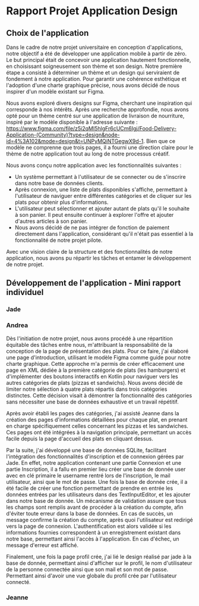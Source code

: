 # Rapport Projet Application Design

## Choix de l'application
Dans le cadre de notre projet universitaire en conception d'applications, notre objectif a été de développer une application mobile à partir de zéro. Le but principal était de concevoir une application hautement fonctionnelle, en choisissant soigneusement son thème et son design. Notre première étape a consisté à déterminer un thème et un design qui serviraient de fondement à notre application. Pour garantir une cohérence esthétique et l'adoption d'une charte graphique précise, nous avons décidé de nous inspirer d'un modèle existant sur Figma.

Nous avons exploré divers designs sur Figma, cherchant une inspiration qui corresponde à nos intérêts. Après une recherche approfondie, nous avons opté pour un thème centré sur une application de livraison de nourriture, inspiré par le modèle disponible à l'adresse suivante : https://www.figma.com/file/z5i2qMI5hlgFr6cUCm6Igj/Food-Delivery-Application-(Community)?type=design&node-id=4%3A102&mode=design&t=UNPyMQiNTGegwX9d-1. Bien que ce modèle ne comprenne que trois pages, il a fourni une direction claire pour le thème de notre application tout au long de notre processus créatif.

Nous avons conçu notre application avec les fonctionnalités suivantes :

* Un système permettant à l'utilisateur de se connecter ou de s'inscrire dans notre base de données clients.
* Après connexion, une liste de plats disponibles s'affiche, permettant à l'utilisateur de naviguer entre différentes catégories et de cliquer sur les plats pour obtenir plus d'informations.
* L'utilisateur peut sélectionner et ajouter autant de plats qu'il le souhaite à son panier. Il peut ensuite continuer à explorer l'offre et ajouter d'autres articles à son panier.
* Nous avons décidé de ne pas intégrer de fonction de paiement directement dans l'application, considérant qu'il n'était pas essentiel à la fonctionnalité de notre projet pilote.

Avec une vision claire de la structure et des fonctionnalités de notre application, nous avons pu répartir les tâches et entamer le développement de notre projet.

## Développement de l'application - Mini rapport individuel 
### Jade


### Andrea
Dès l'initiation de notre projet, nous avons procédé à une répartition équitable des tâches entre nous, m'attribuant la responsabilité de la conception de la page de présentation des plats. Pour ce faire, j'ai élaboré une page d'introduction, utilisant le modèle Figma comme guide pour notre charte graphique. Cette approche m'a permis de créer efficacement une page en XML dédiée à la première catégorie de plats (les hamburgers) et d'implémenter des boutons interactifs en Kotlin pour naviguer vers les autres catégories de plats (pizzas et sandwichs). Nous avons décidé de limiter notre sélection à quatre plats répartis dans trois catégories distinctes. Cette décision visait à démontrer la fonctionnalité des catégories sans nécessiter une base de données exhaustive et un travail répétitif.

Après avoir établi les pages des catégories, j'ai assisté Jeanne dans la création des pages d'informations détaillées pour chaque plat, en prenant en charge spécifiquement celles concernant les pizzas et les sandwiches. Ces pages ont été intégrées à la navigation principale, permettant un accès facile depuis la page d'accueil des plats en cliquant dessus. 



Par la suite, j'ai développé une base de données SQLite, facilitant l'intégration des fonctionnalités d'inscription et de connexion gérées par Jade.  En effet, notre application contenant une partie Connexion et une partie Inscription, il a fallu en premier lieu créer une base de donnée user avec en clé primaire le username rentré lors de l'inscription, le mail utilisateur, ainsi que le mot de passe. Une fois la base de donnée crée, il a été facile de créer une fonction permettant de prendre en entrée les données entrées par les utilisateurs dans des TextInputEditor, et les ajouter dans notre base de donnée. Un mécanisme de validation assure que tous les champs sont remplis avant de procéder à la création du compte, afin d'éviter toute erreur dans la base de données. En cas de succès, un message confirme la création du compte, après quoi l'utilisateur est redirigé vers la page de connexion. L'authentification est alors validée si les informations fournies correspondent à un enregistrement existant dans notre base, permettant ainsi l'accès à l'application. En cas d'échec, un message d'erreur est affiché.

Finalement, une fois la page profil crée, j'ai lié le design réalisé par jade à la base de donnée, permettant ainsi d'afficher sur le profil, le nom d'utilisateur de la personne connectée ainsi que son mail et son mot de passe. Permettant ainsi d'avoir une vue globale du profil crée par l'utilisateur connecté. 

### Jeanne






